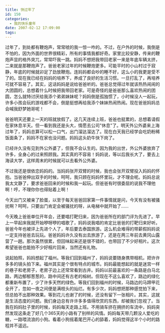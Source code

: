 ```yaml
---
title: 快过年了
id: 150
categories:
  - 我的快乐童年
date: 2007-02-12 17:09:00
tags:
---
```


<div class="item-label"><span class="itemOpr" id="itemId_33736321"/></div>
<div class="item-body">
<div class="item-content">

过年了，到处都有鞭炮声，常常唬的我一惊一咋的。不过，在户外的时候，我倒是不怕的，因为外面的世界很精彩，所有的事情我都好奇。家里比较安静，传来的鞭炮声显的格外突兀，常常吓我一跳。妈妈不想把我带回老家一来是年底车辆太挤，二来就是那鞭炮声了。爸爸老家过年的时候鞭炮更多。可能平时的小山村过于寂静，年底的时候就卯足了劲放鞭炮。连妈妈都会吵的睡不好，这么小的我更是受不了的。现在我已经在妈妈的培养下，养成了良好的生活习惯。一旦打乱了，再培养可就不容易了。其实，这话妈妈是说给爸爸听的。爸爸总觉得过年就该热热闹闹的大团圆的，总想着什么时候把我带回老家。可是奇怪的是爸爸那么喜欢热闹的团圆，怎么就特讨厌给我添个弟弟妹妹呢？妈妈倒是孤独惯了，小时候没人一起玩，许多小孩会玩的游戏都不会，倒是挺想再给我添个妹妹热闹热闹。现在爸爸妈妈总会喊我舒梦她哥呢！

爸爸明天还要上一天的班就放假了。这几天连续上班，爸爸也挺累的，总想着请假在家休息半天。但一看到我还是头大，情愿去公司"休息"了。明天外公外婆来上海过年了，妈妈总算可以松一口气，出门溜达溜达了。现在白天我已经学会吃奶粉稀饭面条了，妈妈不在家也没问题。妈妈这头奶牛快下岗了。

已经许久没有见到外公外婆了，但我不会认生的。因为我的出世，外公外婆放弃了许多，全身心的过来照顾我。其实真的不容易！妈妈说，等以后我长大了，要去上海读大学，这样周末的时候就可以去看外公外婆。

不过我还是很依恋妈妈的。当妈妈张开双臂的时候，我也会张开双臂投入妈妈的怀抱。当爸爸伸出双手的时候，呵呵，我只顾在妈妈怀里玩，才不理会呢。妈妈总说我太文静了，要求爸爸回来的时候和我一起玩。但爸爸有时很委屈的说我不理他啊！哼，不理你你也得贴着上啊！

今天出门又被亲了脸蛋，以至于每天爸爸回家第一件事情就是问，今天有没有被骚扰啊？呵呵，只要出门肯定会被骚扰的呀，从电梯中就开始了……

今天晚上爸爸单位开年会，还要唱打靶归来，因为爸爸所在的部门评为先进了。早上一早起床我就开始咿呀咿的唱歌了，妈妈说我唱的肯定比爸爸的打靶归来好听。爸爸今年也被评上先进个人了，年后要去泰国旅游。这么机会难得的带薪假妈妈说一定支持爸爸去玩玩。爸爸妈妈许久没有出去旅游了，还是在两三年前去黄冈山露营了一趟。那次虽然很累，但回味起来还是很不错的，也带回了不少好相片。这次希望爸爸也能拍不少好相片回来，当然还有礼物。

说起拍照，妈妈想起了福州。等我们回到福州了，妈妈说要随身携带相机，把许许多多的镜头拍下来。福州其实是个很有特点的城市。妈妈最能想起的就是迷宫一样的巷子和老房子，老房子边上还常常看到古井。妈妈以前最喜欢的一条路是白马北路，两边郁郁葱葱的，路中间还有古老的榕树。但现在不这么喜欢了，路边的绿化都重新布置了，少了许多天然的绿色。等我们回到福州的时候，马路边的马蹄甲花全开了，忽如一夜之间便是满枝头的灿烂。有多少次，妈妈想把那种感觉拍下来，但总拍不出那种效果。等到花儿也谢了的时候，还没有留下一张相片。其实，这就是生活态度的问题。我们身边总有许许多多值得欣赏的东西，却被我们忽视了。当我在妈妈肚子里的时候，妈妈每天走路上班。不用骑车挤在拥挤的车流中，妈妈突然发现这条走了好几个365天的小路有了别样的风情。妈妈每天带几颗没人爱吃的糖，一路喂流浪的小狗。看着小狗摇着尾巴开心的舔着，妈妈觉得这半个小时的路程并不遥远。

</div>
</div>
